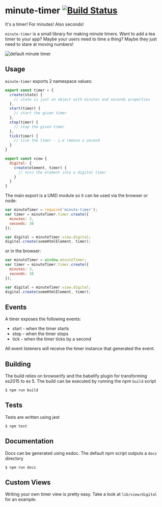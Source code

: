 # minute-timer [![Build Status](https://travis-ci.org/brianium/minute-timer.svg?branch=master)](https://travis-ci.org/brianium/minute-timer)

It's a timer! For minutes! Also seconds!

`minute-timer` is a small library for making minute timers. Want to add a tea timer
to your app? Maybe your users need to time a thing? Maybe they just need to stare
at moving numbers!

![default minute timer](https://raw.github.com/brianium/minute-timer/master/minute-timer.png "default minute timer")

## Usage

`minute-timer` exports 2 namespace values:

```js
export const timer = {
  create(state) {
    // state is just an object with minutes and seconds properties
  },
  start(timer) {
    // start the given timer
  },
  stop(timer) {
    // stop the given timer
  },
  tick(timer) {
    // tick the timer - i.e remove a second
  }
}

export const view {
  digital: {
    create(element, timer) {
      // turn the element into a digital timer
    }
  }
}
```

The main export is a UMD module so it can be used via the browser or node:

```js
var minuteTimer = require('minute-timer');
var timer = minuteTimer.timer.create({
  minutes: 3,
  seconds: 30
});

var digital = minuteTimer.view.digital;
digital.create(someHtmlElement, timer);
```

or in the browser:

```js
var minuteTimer = window.minuteTimer;
var timer = minuteTimer.timer.create({
  minutes: 3,
  seconds: 30
});

var digital = minuteTimer.view.digital;
digital.create(someHtmlElement, timer);
```

## Events

A timer exposes the following events:

* start - when the timer starts
* stop - when the timer stops
* tick - when the timer ticks by a second


All event listeners will receive the timer instance that generated the event.

## Building

The build relies on browserify and the babelify plugin for transforming es2015
to es 5. The build can be executed by running the npm `build` script

```
$ npm run build
```

## Tests

Tests are written using jest

```
$ npm test
```

## Documentation

Docs can be generated using esdoc. The default npm script outputs a `docs` directory

```
$ npm run docs
```

## Custom Views

Writing your own timer view is pretty easy. Take a look at `lib/view/digital` for an example.
